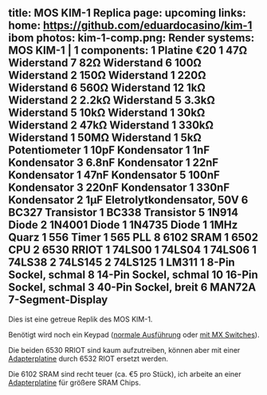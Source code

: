 title: MOS KIM-1 Replica
page: upcoming
links:
    home: https://github.com/eduardocasino/kim-1
    ibom
photos:
    kim-1-comp.png: Render
systems:
    MOS KIM-1 | 1
components:
    1 Platine €20
    1 47Ω Widerstand
    7 82Ω Widerstand
    6 100Ω Widerstand
    2 150Ω Widerstand
    1 220Ω Widerstand
    6 560Ω Widerstand
    12 1kΩ Widerstand
    2 2.2kΩ Widerstand
    5 3.3kΩ Widerstand
    5 10kΩ Widerstand
    1 30kΩ Widerstand
    2 47kΩ Widerstand
    1 330kΩ Widerstand
    1 50MΩ Widerstand
    1 5kΩ Potentiometer
    1 10pF Kondensator
    1 1nF Kondensator
    3 6.8nF Kondensator
    1 22nF Kondensator
    1 47nF Kondensator
    5 100nF Kondensator
    3 220nF Kondensator
    1 330nF Kondensator
    2 1µF Eletrolytkondensator, 50V
    6 BC327 Transistor
    1 BC338 Transistor
    5 1N914 Diode
    2 1N4001 Diode
    1 1N4735 Diode
    1 1MHz Quarz
    1 556 Timer
    1 565 PLL
    8 6102 SRAM
    1 6502 CPU
    2 6530 RRIOT
    1 74LS00
    1 74LS04
    1 74LS06
    1 74LS38
    2 74LS145
    2 74LS125
    1 LM311
    1 8-Pin Sockel, schmal
    8 14-Pin Sockel, schmal
    10 16-Pin Sockel, schmal
    3 40-Pin Sockel, breit
    6 MAN72A 7-Segment-Display
--- 
Dies ist eine getreue Replik des MOS KIM-1.

Benötigt wird noch ein Keypad ([normale Ausführung](../KIM-1-Keypad/) oder [mit MX Switches](../KIM-1-Keypad-MX/)). 

Die beiden 6530 RRIOT sind kaum aufzutreiben, können aber mit einer [Adapterplatine](../KIM-1-RIOT-Adapter/) durch 6532 RIOT ersetzt werden. 

Die 6102 SRAM sind recht teuer (ca. €5 pro Stück), ich arbeite an einer [Adapterplatine](../KIM-6102-Adapter/) für größere SRAM Chips.

